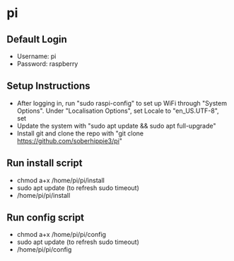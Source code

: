# pi

## Default Login
- Username: pi
- Password: raspberry

## Setup Instructions
- After logging in, run "sudo raspi-config" to set up WiFi through "System Options". Under "Localisation Options", set Locale to "en_US.UTF-8", set 
- Update the system with "sudo apt update && sudo apt full-upgrade"
- Install git and clone the repo with "git clone https://github.com/soberhippie3/pi"

## Run install script  
- chmod a+x /home/pi/pi/install
- sudo apt update (to refresh sudo timeout)
- /home/pi/pi/install

## Run config script
- chmod a+x /home/pi/pi/config
- sudo apt update (to refresh sudo timeout)
- /home/pi/pi/config
